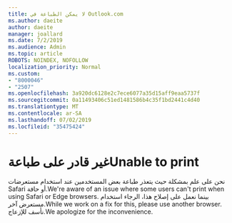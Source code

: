 ```yaml
---
title: لا يمكن الطباعة في Outlook.com
ms.author: daeite
author: daeite
manager: joallard
ms.date: 7/2/2019
ms.audience: Admin
ms.topic: article
ROBOTS: NOINDEX, NOFOLLOW
localization_priority: Normal
ms.custom:
- "8000046"
- "2507"
ms.openlocfilehash: 3a920dc6128e2c7ece6077a35d15aff9eaa5737f
ms.sourcegitcommit: 0a11493406c51ed1481586b4c35f1bd2441c4d40
ms.translationtype: MT
ms.contentlocale: ar-SA
ms.lasthandoff: 07/02/2019
ms.locfileid: "35475424"
---
```

# <a name="unable-to-print"></a><span data-ttu-id="cd24c-102">غير قادر على طباعة</span><span class="sxs-lookup"><span data-stu-id="cd24c-102">Unable to print</span></span>

<span data-ttu-id="cd24c-103">نحن على علم بمشكلة حيث يتعذر طباعة بعض المستخدمين عند استخدام مستعرضات Safari أو حافة.</span><span class="sxs-lookup"><span data-stu-id="cd24c-103">We're aware of an issue where some users can't print when using Safari or Edge browsers.</span></span> <span data-ttu-id="cd24c-104">بينما نعمل على إصلاح هذا، الرجاء استخدام مستعرض آخر.</span><span class="sxs-lookup"><span data-stu-id="cd24c-104">While we work on a fix for this, please use another browser.</span></span> <span data-ttu-id="cd24c-105">نأسف للإزعاج.</span><span class="sxs-lookup"><span data-stu-id="cd24c-105">We apologize for the inconvenience.</span></span>
